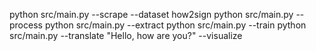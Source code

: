 python src/main.py --scrape --dataset how2sign
python src/main.py --process
python src/main.py --extract
python src/main.py --train
python src/main.py --translate "Hello, how are you?" --visualize

